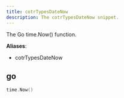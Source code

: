 ```yaml
---
title: cotrTypesDateNow
description: The cotrTypesDateNow snippet.
---
```


The Go time.Now() function.

**Aliases**:
- cotrTypesDateNow

## go
```go
time.Now()
```

